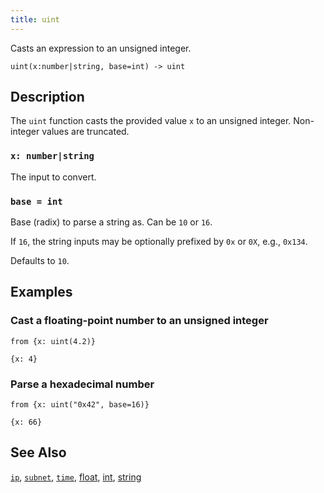 ```yaml
---
title: uint
---
```


Casts an expression to an unsigned integer.

```tql
uint(x:number|string, base=int) -> uint
```

## Description

The `uint` function casts the provided value `x` to an unsigned integer.
Non-integer values are truncated.

### `x: number|string`

The input to convert.

### `base = int`

Base (radix) to parse a string as. Can be `10` or `16`.

If `16`, the string inputs may be optionally prefixed by `0x` or `0X`, e.g.,
`0x134`.

Defaults to `10`.

## Examples

### Cast a floating-point number to an unsigned integer

```tql
from {x: uint(4.2)}
```

```tql
{x: 4}
```

### Parse a hexadecimal number

```tql
from {x: uint("0x42", base=16)}
```

```tql
{x: 66}
```

## See Also

[`ip`](/reference/functions/ip),
[`subnet`](/reference/functions/subnet),
[`time`](/reference/functions/time),
[float](/reference/functions/float),
[int](/reference/functions/int),
[string](/reference/functions/string)
